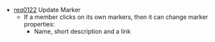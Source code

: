 * [req0122](https://github.com/PolitAktiv/politaktiv-requirements/tree/master/de/requirements/req0122.md) Update Marker
  * If a member clicks on its own markers, then it can change marker properties:
    * Name, short description and a link